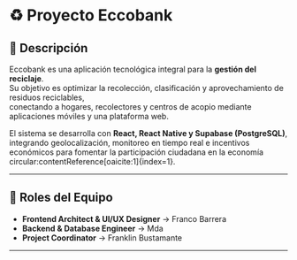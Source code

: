 # ♻️ Proyecto Eccobank

## 📖 Descripción
Eccobank es una aplicación tecnológica integral para la **gestión del reciclaje**.  
Su objetivo es optimizar la recolección, clasificación y aprovechamiento de residuos reciclables,  
conectando a hogares, recolectores y centros de acopio mediante aplicaciones móviles y una plataforma web.  

El sistema se desarrolla con **React, React Native y Supabase (PostgreSQL)**, integrando geolocalización, monitoreo en tiempo real e incentivos económicos para fomentar la participación ciudadana en la economía circular:contentReference[oaicite:1]{index=1}.  

---

## 👥 Roles del Equipo

- **Frontend Architect & UI/UX Designer** → Franco Barrera  
- **Backend & Database Engineer** → Mda  
- **Project Coordinator** → Franklin Bustamante  

---
